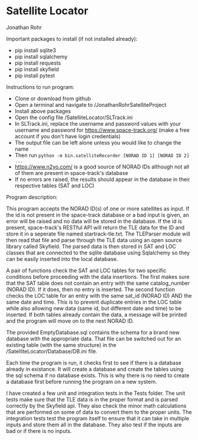 # Satellite Locator

Jonathan Rohr


Important packages to install (if not installed already):
- pip install sqlite3
- pip install sqlalchemy
- pip install requests
- pip install skyfield
- pip install pytest


Instructions to run program:
- Clone or download from github
- Open a terminal and navigate to /JonathanRohrSatelliteProject
- Install above packages
- Open the config file /SatelliteLocator/SLTrack.ini
- In SLTrack.ini, replace the username and password values with your username and password for https://www.space-track.org/ (make a free account if you don't have login credentials)
- The output file can be left alone unless you would like to change the name
- Then run `python -m bin.satelliteRecorder [NORAD ID 1] [NORAD ID 2] ...`
- https://www.n2yo.com/ is a good source of NORAD IDs although not all of them are present in space-track's database
- If no errors are raised, the results should appear in the database in their respective tables (SAT and LOC)


Program description:

This program accepts the NORAD ID(s) of one or more satellites as input. If the id is not present in the space-track database or a bad input is given, an error will be raised and no data will be stored in the database. If the id is present, space-track's RESTful API will return the TLE data for the ID and store it in a seperate file named startrack-tle.txt. The TLEParser module will then read that file and parse through the TLE data using an open source library called Skyfield. The parsed data is then stored in SAT and LOC classes that are connected to the sqlite database using Sqlalchemy so they can be easily inserted into the local database.

A pair of functions check the SAT and LOC tables for two specific conditions before proceeding with the data insertions. The first makes sure that the SAT table does not contain an entry with the same catalog_number (NORAD ID). If it does, then no entry is inserted. The second function checks the LOC table for an entry with the same sat_id (NORAD ID) AND the same date and time. This is to prevent duplicate entries in the LOC table while also allowing new data (same id, but different date and time) to be inserted. If both tables already contain the data, a message will be printed and the program will move on to the next NORAD ID.

The provided EmptyDatabase.sql contains the schema for a brand new database with the appropriate data. That file can be switched out for an existing table (with the same structure) in the /SatelliteLocator/Database/DB.ini file.

Each time the program is run, it checks first to see if there is a database already in existance. It will create a database and create the tables using the sql schema if no database exists. This is why there is no need to create a database first before running the program on a new system.

I have created a few unit and integration tests in the Tests folder. The unit tests make sure that the TLE data is in the proper format and is parsed correctly by the Skyfield api. They also check the minor math calculations that are performed on some of data to convert them to the proper units. The integration tests test the program itself to ensure that it can take in multiple inputs and store them all in the database. They also test if the inputs are bad or if there is no inputs.